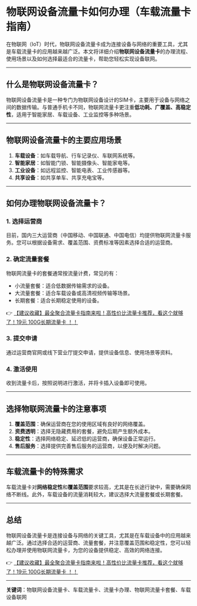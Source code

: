 # 物联网设备流量卡如何办理（车载流量卡指南）

在物联网（IoT）时代，物联网设备流量卡成为连接设备与网络的重要工具，尤其是车载流量卡的应用越来越广泛。本文将详细介绍**物联网设备流量卡**的办理流程、使用场景以及如何选择最适合的流量卡，帮助您轻松实现设备联网。

---

## 什么是物联网设备流量卡？

物联网设备流量卡是一种专门为物联网设备设计的SIM卡，主要用于设备与网络之间的数据传输。与普通手机卡不同，物联网流量卡更注重**低功耗、广覆盖、高稳定性**，适用于智能家居、车载设备、工业监控等多种场景。

---

## 物联网设备流量卡的主要应用场景

1. **车载设备**：如车载导航、行车记录仪、车联网系统等。
2. **智能家居**：如智能门锁、智能摄像头、智能家电等。
3. **工业设备**：如远程监控、智能电表、工业传感器等。
4. **共享设备**：如共享单车、共享充电宝等。

---

## 如何办理物联网设备流量卡？

### 1. 选择运营商
目前，国内三大运营商（中国移动、中国联通、中国电信）均提供物联网流量卡服务。您可以根据设备需求、覆盖范围、资费标准等因素选择合适的运营商。

### 2. 确定流量套餐
物联网流量卡的套餐通常按流量计费，常见的有：
- 小流量套餐：适合低数据传输需求的设备。
- 大流量套餐：适合车载设备或高清视频传输等场景。
- 长期套餐：适合长期稳定使用的设备。

👉 [【建议收藏】最全聚合流量卡指南来啦！高性价比流量卡推荐，看这个就够了！19元 100G长期流量卡 ！！](https://bit.ly/Liuliangka)

### 3. 提交申请
通过运营商官网或线下营业厅提交申请，提供设备信息、使用场景等资料。

### 4. 激活使用
收到流量卡后，按照说明进行激活，并将卡插入设备即可使用。

---

## 选择物联网流量卡的注意事项

1. **覆盖范围**：确保运营商在您的使用区域有良好的网络覆盖。
2. **资费透明**：选择无隐藏费用的套餐，避免后期产生额外成本。
3. **稳定性**：选择网络稳定、延迟低的运营商，确保设备正常运行。
4. **售后服务**：选择提供完善售后服务的运营商，以便及时解决问题。

---

## 车载流量卡的特殊需求

车载流量卡对**网络稳定性**和**覆盖范围**要求较高，尤其是在长途行驶中，需要确保网络不断线。此外，车载设备的流量消耗较大，建议选择大流量套餐或长期套餐。

---

## 总结

物联网设备流量卡是连接设备与网络的关键工具，尤其是在车载设备中的应用越来越广泛。通过选择合适的运营商、流量套餐，并注意覆盖范围和稳定性，您可以轻松办理并使用物联网流量卡，为您的设备提供稳定、高效的网络连接。

👉 [【建议收藏】最全聚合流量卡指南来啦！高性价比流量卡推荐，看这个就够了！19元 100G长期流量卡 ！！](https://bit.ly/Liuliangka)

---

**关键词**：物联网设备流量卡、车载流量卡、流量卡办理、物联网流量卡套餐、车载设备联网